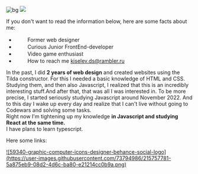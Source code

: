 ![bg](https://user-images.githubusercontent.com/73794986/211291437-60dc0b92-99f3-44be-bdac-2efe7a77bdbc.jpg)
![](https://komarev.com/ghpvc/?username=D33key)

If you don't want to read the information below, here are some facts about me:
<ul>
<li><img src="https://user-images.githubusercontent.com/73794986/211291570-a1c4a3b0-29b6-4157-99a5-6c531ae92b72.png" width="16"><span style="padding-left: 10px;">&nbsp;&nbsp;Former web designer</span></li>
<li><img src="https://user-images.githubusercontent.com/73794986/211292787-947f0c48-e69e-4007-a1ee-1ffc99794b60.png" width="16"><span style="padding-left: 10px;">&nbsp;&nbsp;Curious Junior FrontEnd-developer</span></li>
<li><img src="https://user-images.githubusercontent.com/73794986/211293572-8b722c72-1978-4258-9356-2e64c3e2ed1e.png" width="16"><span style="padding-left: 10px;">&nbsp;&nbsp;Video game enthusiast</span></li>
<li><img src="https://user-images.githubusercontent.com/73794986/211295909-564cecc6-7a5d-4fc6-82bd-f6e192c7513e.png" width="16"><span style="padding-left: 10px;">&nbsp;&nbsp;How to reach me <a href="mailto:kiselev.ds@rambler.ru?subject=Hello,Dimitry">kiselev.ds@rambler.ru</a></span></li>
</ul>

<p>In the past, I did <strong>2 years of web design</strong> and created websites using the Tilda constructor. For this I needed a basic knowledge of HTML and CSS.<br>Studying them, and then also Javascript, I realized that this is an incredibly interesting stuff.And after that, that was all I was interested in. To be more precise, I started seriously studying Javascript around November 2022. And to this day I wake up every day and realize that I can't live without going to Codewars and solving some tasks.<br>Right now I'm tightening up my knowledge <strong>in Javascript and studying React at the same time.</strong><br>I have plans to learn typescript.</p>

<p>Here some links:</p>
<a href="https://www.behance.net/dimask1s">![59340-graphic-computer-icons-designer-behance-social-logo](https://user-images.githubusercontent.com/73794986/215757781-5a875eb9-08d2-4d6c-ba80-e21214cc0b9a.png)
</a>
